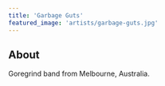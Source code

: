 ```yaml
---
title: 'Garbage Guts'
featured_image: 'artists/garbage-guts.jpg'
---
```


## About

Goregrind band from Melbourne, Australia.
